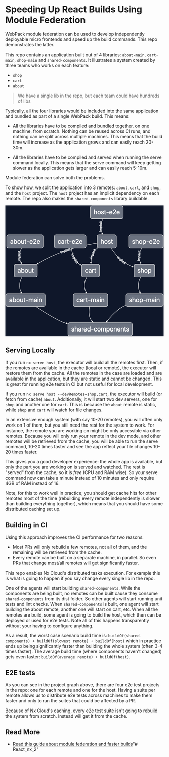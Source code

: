 # Speeding Up React Builds Using Module Federation

WebPack module federation can be used to develop independently deployable micro frontends and speed up the build commands. This repo demonstrates the latter.

This repo contains an application built out of 4 libraries: `about-main`, `cart-main`, `shop-main` and `shared-components`.
It illustrates a system created by three teams who works on each feature:
- `shop`
- `cart`
- `about`

> We have a single lib in the repo, but each team could have hundreds of libs

Typically, all the four libraries would be included into the same application and bundled as part of a single WebPack
build. This means:

* All the libraries have to be compiled and bundled together, on one machine, from scratch. Nothing can be reused across CI runs, and nothing can be split across multiple machines. This means that the build time will increase as the application grows and can easily reach 20-30m.

* All the libraries have to be compiled and served when running the serve command locally. This means that the serve
  command will keep getting slower as the application gets larger and can easily reach 5-10m.

Module federation can solve both the problems.

To show how, we split the application into 3 remotes: `about`, `cart`, and `shop`, and the `host` project. The `host`
project has an implicit dependency on each remote. The repo also makes the `shared-components` library buildable.

![Project graph](./readme-assets/graph.png)

## Serving Locally

If you run `nx serve host`, the executor will build all the remotes first. Then, if the remotes are available in the
cache (local or remote), the executor will restore them from the cache. All the remotes in the case are loaded and are
available in the application, but they are static and cannot be changed. This is great for running e2e tests in CI
but not useful for local development.

If you run `nx serve host --devRemotes=shop,cart`, the executor will build (or fetch from cache) `about`. Additionally, it will start two dev servers, one for `shop` and another one for `cart`. This is because the `about` remote is static, while `shop` and `cart` will watch
for file changes.

In an extensive enough system (with say 10-20 remotes), you will often only work on 1 of them, but you still need the rest for the system to work. For instance, the remote you are working on might be only accessible via other remotes.
Because you will only run your remote in the dev mode, and other remotes will be retrieved from the cache, you will be able
to run the serve command, 10-20 times faster and see the app reflect your file changes 10-20 times faster.

This gives you a good developer experience: the whole app is available, but only the part you are working on is
served and watched. The rest is "served" from the cache, so it is *free* (CPU and RAM wise). So your serve command now can take a minute instead of 10 minutes and only require 4GB of RAM instead of 16.

Note, for this to work well in practice; you should get cache hits for other remotes most of the time (rebuilding every remote independently is slower than building everything together), which means that you should have some distributed caching set up.

## Building in CI

Using this approach improves the CI performance for two reasons:

* Most PRs will only rebuild a few remotes, not all of them, and the remaining will be retrieved from the cache.
* Every remote can be built on a separate machine, in parallel. So even PRs that change most/all remotes will get
  significantly faster.

This repo enables Nx Cloud's distributed tasks execution. For example this is what is going to happen if you say change every single lib in the repo.

One of the agents will start building `shared-components`. While the components are being built, no remotes can be built cause they consume `shared-components` from its dist folder. So other agents will start running unit tests and lint checks. When `shared-components` is built, one agent will start building the about remote, another one will start on cart, etc. When all the remotes are build, some agent is going to build the host, which then can be deployed or used for e2e tests. Note all of this happens transparently without your having to configure anything.

As a result, the worst case scenario build time is: `buildOf(shared-components) + buildOf(slowest remote) + buildOf(host)` which in practice ends up being significantly faster than building the whole system (often 3-4 times faster). The average build time (where components haven't changed) gets even faster: `buildOf(average remote) + buildOf(host)`.

## E2E tests

As you can see in the project graph above, there are four e2e test projects in the repo: one for each remote and one for the host. Having a suite per remote allows us to distribute e2e tests across machines to make them faster and only to run the suites that could be affected by a PR.

Because of Nx Cloud's caching, every e2e test suite isn't going to rebuild the system from scratch. Instead will get it from the cache.

## Read More

* [Read this guide about module federation and faster builds](https://nx.dev/module-federation/faster-builds)"# React_nx_2" 
